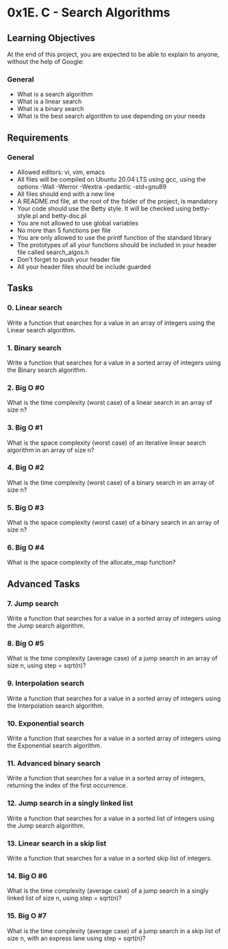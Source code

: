 # 0x1E. C - Search Algorithms

## Learning Objectives
At the end of this project, you are expected to be able to explain to anyone, without the help of Google:

### General
- What is a search algorithm
- What is a linear search
- What is a binary search
- What is the best search algorithm to use depending on your needs

## Requirements
### General
- Allowed editors: vi, vim, emacs
- All files will be compiled on Ubuntu 20.04 LTS using gcc, using the options -Wall -Werror -Wextra -pedantic -std=gnu89
- All files should end with a new line
- A README.md file, at the root of the folder of the project, is mandatory
- Your code should use the Betty style. It will be checked using betty-style.pl and betty-doc.pl
- You are not allowed to use global variables
- No more than 5 functions per file
- You are only allowed to use the printf function of the standard library
- The prototypes of all your functions should be included in your header file called search_algos.h
- Don't forget to push your header file
- All your header files should be include guarded

## Tasks

### 0. Linear search
Write a function that searches for a value in an array of integers using the Linear search algorithm.

### 1. Binary search
Write a function that searches for a value in a sorted array of integers using the Binary search algorithm.

### 2. Big O #0
What is the time complexity (worst case) of a linear search in an array of size n?

### 3. Big O #1
What is the space complexity (worst case) of an iterative linear search algorithm in an array of size n?

### 4. Big O #2
What is the time complexity (worst case) of a binary search in an array of size n?

### 5. Big O #3
What is the space complexity (worst case) of a binary search in an array of size n?

### 6. Big O #4
What is the space complexity of the allocate_map function?

## Advanced Tasks

### 7. Jump search
Write a function that searches for a value in a sorted array of integers using the Jump search algorithm.

### 8. Big O #5
What is the time complexity (average case) of a jump search in an array of size n, using step = sqrt(n)?

### 9. Interpolation search
Write a function that searches for a value in a sorted array of integers using the Interpolation search algorithm.

### 10. Exponential search
Write a function that searches for a value in a sorted array of integers using the Exponential search algorithm.

### 11. Advanced binary search
Write a function that searches for a value in a sorted array of integers, returning the index of the first occurrence.

### 12. Jump search in a singly linked list
Write a function that searches for a value in a sorted list of integers using the Jump search algorithm.

### 13. Linear search in a skip list
Write a function that searches for a value in a sorted skip list of integers.

### 14. Big O #6
What is the time complexity (average case) of a jump search in a singly linked list of size n, using step = sqrt(n)?

### 15. Big O #7
What is the time complexity (average case) of a jump search in a skip list of size n, with an express lane using step = sqrt(n)? 